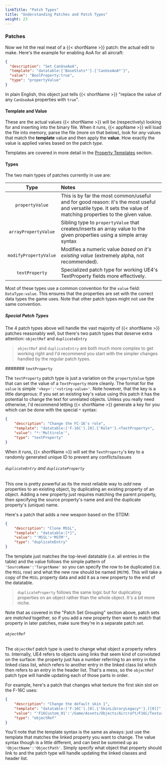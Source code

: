 ```yaml
---
linkTitle: "Patch Types"
title: "Understanding Patches and Patch Types"
weight: 23
---
```


### Patches

Now we hit the real meat of a {{< shortName >}} patch: the actual edit to make. Here's the example for enabling AoA for all aircraft:

```json
{
  "description": "Set CanUseAoA",
  "template": "datatable:{'BaseStats*'}.{'CanUseAoA*'}",
  "value": "BoolProperty:true",
  "type": "propertyValue"
}
```

In plain English, this object just tells {{< shortName >}} "replace the value of any `CanUseAoA` properties with `true`".

#### Template and Value

These are the actual values {{< shortName >}} will be (respectively) looking for and inserting into the binary file. When it runs, {{< appName >}} will load the file into memory, parse the file (more on that below), look for _any_ values that match the **template** value and then apply the **value**. How exactly the value is applied varies based on the patch _type_.

Templates are covered in more detail in the [Property Templates](../template) section.

#### Types

The two main types of patches currently in use are:

|Type|Notes|
|:--:|:----|
|`propertyValue`|This is by far the most common/useful and for good reason: it's the most useful and versatile type. It sets the value of matching properties to the given value.|
|`arrayPropertyValue`|Sibling type to `propertyValue` that creates/inserts an array value to the given properties using a simple array syntax|
|`modifyPropertyValue`|Modifies a numeric value _based on it's existing value_ (extremely alpha, not recommended).|
|`textProperty`|Specialized patch type for working UE4's TextProperty fields more effectively.|

Most of these types use a common convention for the `value` field: `DataType:value`. This ensures that the properties are set with the correct data types the game uses. Note that other patch types might not use the same convention.

##### Special Patch Types

The 4 patch types above will handle the vast majority of {{< shortName >}} patches reasonably well, but there's two patch types that deserve extra attention: `objectRef` and `duplicateEntry`

> <code>objectRef</code> and <code>duplicateEntry</code> are both much more complex to get working right and I'd recommend you start with the simpler changes handled by the regular patch types.

####### `textProperty`

The `textProperty` patch type is just a variation on the `propertyValue` type that can set the value of a `TextProperty` more cleanly. The format for the `value` is simple `'<key>':'<string-value>'`. Note however, that the key is a little dangerous: if you set an existing key's value using this patch it has the potential to change the text for unrelated objects. Unless you really need otherwise, I'd recommend letting {{< shortName >}} generate a key for you which can be done with the special `*` syntax: 

```json
{
    "description": "Change the FC-16's role",
    "template": "datatable:['F-16C'].[0].{'Role*'}.<TextProperty>",
    "value": "*:'Multirole'",
    "type": "textProperty"
}
```

When it runs, {{< shortName >}} will set the `TextProperty`'s key to a randomly generated unique ID to prevent any conflicts/issues

###### `duplicateEntry` and `duplicateProperty`

This one is pretty powerful as its the most reliable way to _add_ new properties to an existing object, by duplicating an existing property of an object. Adding a new property just requires matching the parent property, then specifying the source property's name and and the duplicate property's (unique) name.

Here's a patch that adds a new weapon based on the STDM:

```json
{
    "description": "Clone MSSL",
    "template": "datatable:[*]",
    "value": "'MSSL'>'MSTM'",
    "type": "duplicateEntry"
}
```

The template just matches the top-level datatable (i.e. all entries in the table) and the value follows the simple pattern of `'SourceName':'TargetName'` so you can specify the row to be duplicated (i.e. the `MSSL` row) and what the new row should be named (`MSTM`). This will take a copy of the `MSSL` property data and add it as a new property to the end of the datatable.

> `duplicateProperty` follows the same logic but for duplicating properties on an object rather than the whole object. It's a bit more niche.

Note that as covered in the "Patch Set Grouping" section above, patch sets are _matched_ together, so if you add a new property then want to match that property in later patches, make sure they're in a separate patch _set_.

###### `objectRef`

The `objectRef` patch type is used to change what object a property refers to. Internally, UE4 refers to objects using links that seem kind of convoluted on the surface: the property just has a number referring to an entry in the linked class list, which refers to another entry in the linked class list which then refers to an entry in the header list. That's a mess, so the `objectRef` patch type will handle updating each of those parts in order.

For example, here's a patch that changes what texture the first skin slot on the F-16C uses:

```json
{
    "description": "Change the default skin 1",
    "template": "datatable:['F-16C'].[0].{'SkinLibraryLegacy*'}.[[0]]",
    "value": "'F16Custom_01':'/Game/Assets/Objects/Aircraft/F16C/Textures/Skin/F16Custom_01'",
    "type": "objectRef"
}
```

You'll note that the template syntax is the same as always: just use the template that matches the linked property you want to change. The value syntax though is a little different, and can best be summed up as `'ObjectName':'ObjectPath'`. Simply specify what object that property should link to and the patch type will handle updating the linked classes and header list.